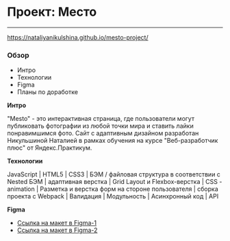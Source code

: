 # Проект: Место
------
https://nataliyanikulshina.github.io/mesto-project/

### Обзор
* Интро
* Технологии
* Figma
* Планы по доработке

**Интро**

"Mesto" - это интерактивная страница, где пользователи могут публиковать фотографии из любой точки мира и ставить лайки понравимшимся фото. Сайт с адаптивным дизайном разработан Никульшиной Наталией в рамках обучения на курсе "Веб-разработчик плюс" от Яндекс.Практикум.

**Технологии**

JavaScript | HTML5 | CSS3 | БЭМ / файловая структура в соответствии с Nested БЭМ | адаптивная верстка | Grid Layout и Flexbox-верстка | CSS - animation | Разметка и верстка форм на стороне пользователя | сборка проекта с Webpack | Валидация | Модульность | Асинхронный код | API

**Figma**

* [Ссылка на макет в Figma-1](https://www.figma.com/file/2cn9N9jSkmxD84oJik7xL7/JavaScript.-Sprint-4?node-id=0%3A1)
* [Ссылка на макет в Figma-2](https://www.figma.com/file/bjyvbKKJN2naO0ucURl2Z0/JavaScript.-Sprint-5?node-id=0%3A1)





